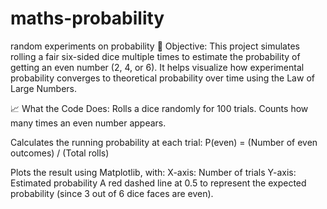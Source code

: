 # maths-probability
random experiments on probability
📌 Objective:
This project simulates rolling a fair six-sided dice multiple times to estimate the probability of getting an even number (2, 4, or 6). It helps visualize how experimental probability converges to theoretical probability over time using the Law of Large Numbers.

📈 What the Code Does:
Rolls a dice randomly for 100 trials.
Counts how many times an even number appears.

Calculates the running probability at each trial:
P(even) = (Number of even outcomes) / (Total rolls)

Plots the result using Matplotlib, with:
X-axis: Number of trials
Y-axis: Estimated probability
A red dashed line at 0.5 to represent the expected probability (since 3 out of 6 dice faces are even).
